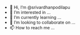 - 👋 Hi, I’m @srivardhanpodilapu
- 👀 I’m interested in ...
- 🌱 I’m currently learning ...
- 💞️ I’m looking to collaborate on ...
- 📫 How to reach me ...

<!---
srivardhanpodilapu/srivardhanpodilapu is a ✨ special ✨ repository because its `README.md` (this file) appears on your GitHub profile.
You can click the Preview link to take a look at your changes.
--->
